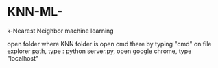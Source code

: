 # KNN-ML-
k-Nearest Neighbor machine learning

open folder where KNN folder is
open cmd there by typing "cmd" on file explorer path,
type : python server.py,
open google chrome,
type "localhost"

